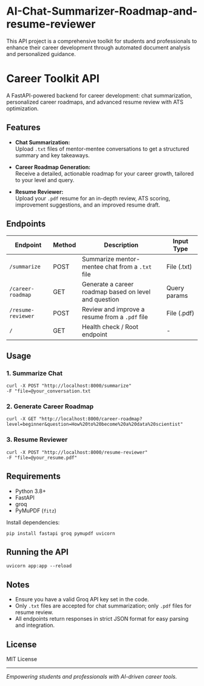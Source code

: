 # AI-Chat-Summarizer-Roadmap-and-resume-reviewer
This API project is a comprehensive toolkit for students and professionals to enhance their career development through automated document analysis and personalized guidance. 
# Career Toolkit API

A FastAPI-powered backend for career development: chat summarization, personalized career roadmaps, and advanced resume review with ATS optimization.

## Features

- **Chat Summarization:**  
  Upload `.txt` files of mentor-mentee conversations to get a structured summary and key takeaways.

- **Career Roadmap Generation:**  
  Receive a detailed, actionable roadmap for your career growth, tailored to your level and query.

- **Resume Reviewer:**  
  Upload your `.pdf` resume for an in-depth review, ATS scoring, improvement suggestions, and an improved resume draft.

## Endpoints

| Endpoint               | Method | Description                                                       | Input Type    |
|------------------------|--------|-------------------------------------------------------------------|---------------|
| `/summarize`           | POST   | Summarize mentor-mentee chat from a `.txt` file                   | File (.txt)   |
| `/career-roadmap`      | GET    | Generate a career roadmap based on level and question             | Query params  |
| `/resume-reviewer`     | POST   | Review and improve a resume from a `.pdf` file                    | File (.pdf)   |
| `/`                    | GET    | Health check / Root endpoint                                      | -             |

## Usage

### 1. Summarize Chat

```
curl -X POST "http://localhost:8000/summarize"
-F "file=@your_conversation.txt
```


### 2. Generate Career Roadmap

```
curl -X GET "http://localhost:8000/career-roadmap?level=beginner&question=How%20to%20become%20a%20data%20scientist"
```


### 3. Resume Reviewer

```
curl -X POST "http://localhost:8000/resume-reviewer"
-F "file=@your_resume.pdf"
```


## Requirements

- Python 3.8+
- FastAPI
- groq
- PyMuPDF (`fitz`)

Install dependencies:

```
pip install fastapi groq pymupdf uvicorn
```


## Running the API

```
uvicorn app:app --reload
```


## Notes

- Ensure you have a valid Groq API key set in the code.
- Only `.txt` files are accepted for chat summarization; only `.pdf` files for resume review.
- All endpoints return responses in strict JSON format for easy parsing and integration.

## License

MIT License

---

*Empowering students and professionals with AI-driven career tools.*
